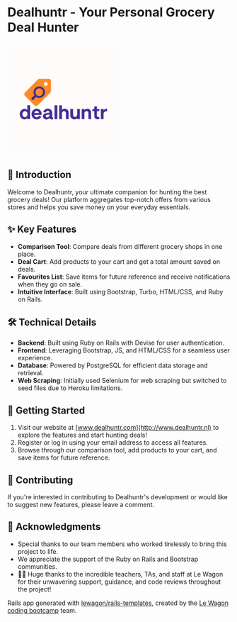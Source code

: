 **Dealhuntr - Your Personal Grocery Deal Hunter**
====================================================

<img src="/dealhuntr.png" alt="dealhuntr logo" width="50%">

**📢 Introduction**
---------------

Welcome to Dealhuntr, your ultimate companion for hunting the best grocery deals! Our platform aggregates top-notch offers from various stores and helps you save money on your everyday essentials.

**✨ Key Features**
-----------------

* **Comparison Tool**: Compare deals from different grocery shops in one place.
* **Deal Cart**: Add products to your cart and get a total amount saved on deals.
* **Favourites List**: Save items for future reference and receive notifications when they go on sale.
* **Intuitive Interface**: Built using Bootstrap, Turbo, HTML/CSS, and Ruby on Rails.

**🛠️ Technical Details**
--------------------

* **Backend**: Built using Ruby on Rails with Devise for user authentication.
* **Frontend**: Leveraging Bootstrap, JS, and HTML/CSS for a seamless user experience.
* **Database**: Powered by PostgreSQL for efficient data storage and retrieval.
* **Web Scraping**: Initially used Selenium for web scraping but switched to seed files due to Heroku limitations.

**🚀 Getting Started**
-------------------

1. Visit our website at [www.dealhuntr.com](http://www.dealhuntr.nl) to explore the features and start hunting deals!
2. Register or log in using your email address to access all features.
3. Browse through our comparison tool, add products to your cart, and save items for future reference.

**🤝 Contributing**
---------------

If you're interested in contributing to Dealhuntr's development or would like to suggest new features, please leave a comment.

**🙏 Acknowledgments**
-------------------

* Special thanks to our team members who worked tirelessly to bring this project to life.
* We appreciate the support of the Ruby on Rails and Bootstrap communities.
* 👩‍🏫 Huge thanks to the incredible teachers, TAs, and staff at Le Wagon for their unwavering support, guidance, and code reviews throughout the project!


Rails app generated with [lewagon/rails-templates](https://github.com/lewagon/rails-templates), created by the [Le Wagon coding bootcamp](https://www.lewagon.com) team.
